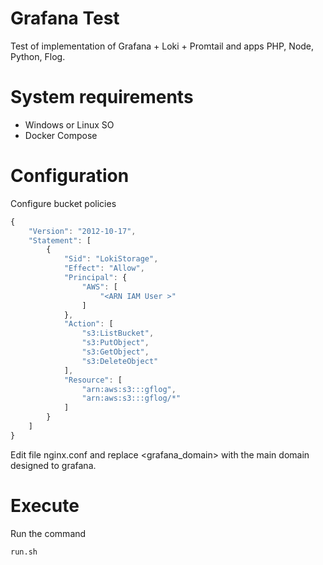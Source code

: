 # Grafana Test 

Test of implementation of Grafana + Loki + Promtail and apps PHP, Node, Python, Flog. 

# System requirements 

- Windows or Linux SO
- Docker Compose 

# Configuration 

Configure bucket policies 
```js
{
    "Version": "2012-10-17",
    "Statement": [
        {
            "Sid": "LokiStorage",
            "Effect": "Allow",
            "Principal": {
                "AWS": [
                    "<ARN IAM User >"
                ]
            },
            "Action": [
                "s3:ListBucket",
                "s3:PutObject",
                "s3:GetObject",
                "s3:DeleteObject"
            ],
            "Resource": [
                "arn:aws:s3:::gflog",
                "arn:aws:s3:::gflog/*"
            ]
        }
    ]
}
```

Edit file nginx.conf and replace <grafana_domain> with the main domain designed to grafana. 

# Execute 

Run the command 
```command 
run.sh
```


